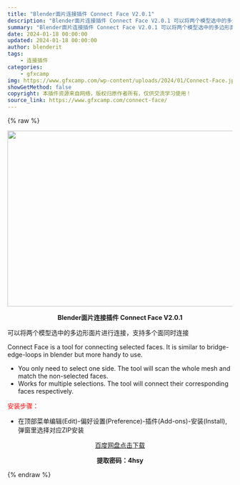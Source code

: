 ```yaml
---
title: "Blender面片连接插件 Connect Face V2.0.1"
description: "Blender面片连接插件 Connect Face V2.0.1 可以将两个模型选中的多边形面片进行连接，支持多个面同时连接 Connect Face is a tool for connectin..."
summary: "Blender面片连接插件 Connect Face V2.0.1 可以将两个模型选中的多边形面片进行连接，支持多个面同时连接 Connect Face is a tool for connectin..."
date: 2024-01-18 00:00:00
updated: 2024-01-18 00:00:00
author: blenderit
tags: 
    - 连接插件
categories:
    - gfxcamp
img: https://www.gfxcamp.com/wp-content/uploads/2024/01/Connect-Face.jpg
showGetMethod: false
copyright: 本插件资源来自网络，版权归原作者所有，仅供交流学习使用！
source_link: https://www.gfxcamp.com/connect-face/
---
```


{% raw %}
<div><p><img decoding="async" class="aligncenter size-full wp-image-117893" src="https://www.gfxcamp.com/wp-content/uploads/2024/01/Connect-Face.jpg" data-src="https://www.gfxcamp.com/wp-content/uploads/2024/01/Connect-Face.jpg" alt="" width="640" height="394" data-srcset="https://www.gfxcamp.com/wp-content/uploads/2024/01/Connect-Face.jpg 640w, https://www.gfxcamp.com/wp-content/uploads/2024/01/Connect-Face-150x92.jpg 150w" data-sizes="(max-width: 640px) 100vw, 640px"></p><p style="text-align: center;"><strong>Blender面片连接插件 Connect Face V2.0.1</strong></p><p data-pm-slice="1 1 []">可以将两个模型选中的多边形面片进行连接，支持多个面同时连接</p><p data-pm-slice="1 1 []">Connect Face is a tool for connecting selected faces. It is similar to bridge-edge-loops in blender but more handy to use.</p><ul data-pm-slice="3 3 []">
<li>You only need to select one side. The tool will scan the whole mesh and match the non-selected faces.</li>
<li>Works for multiple selections. The tool will connect their corresponding faces respectively.</li>
</ul><p><span style="color: #ff0000;">安装步骤：</span></p><ul>
<li>在顶部菜单编辑(Edit)-偏好设置(Preference)-插件(Add-ons)-安装(Install),弹窗里选择对应ZIP安装</li>
</ul><p style="text-align: center;"><a class="maxbutton-3 maxbutton maxbutton-baidu" target="_blank" rel="noopener" href="https://pan.baidu.com/s/138uf4M0CZKnVYLRL5-9fCQ?pwd=4hsy"><span class="mb-text">百度网盘点击下载</span></a></p><p style="text-align: center;"><strong>提取密码：4hsy</strong></p></div>
<div style="display: none">gfxcamp</div>
{% endraw %}